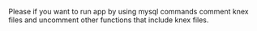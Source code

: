 Please if you want to run app by using mysql commands comment knex files and uncomment other functions that include knex files.
